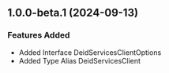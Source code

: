 ## 1.0.0-beta.1 (2024-09-13)
    
### Features Added

  - Added Interface DeidServicesClientOptions
  - Added Type Alias DeidServicesClient
    
